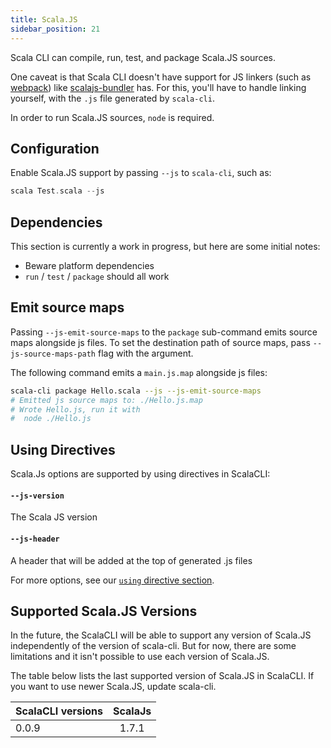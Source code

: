 ```yaml
---
title: Scala.JS
sidebar_position: 21
---
```


Scala CLI can compile, run, test, and package Scala.JS sources.

One caveat is that Scala CLI doesn't have support for JS linkers (such as [webpack](https://webpack.js.org))
like [scalajs-bundler](https://github.com/scalacenter/scalajs-bundler) has.
For this, you'll have to handle linking yourself, with the `.js` file generated by `scala-cli`.

In order to run Scala.JS sources, `node` is required.

## Configuration

Enable Scala.JS support by passing `--js` to `scala-cli`, such as:

```scala
scala Test.scala --js
```

## Dependencies

This section is currently a work in progress, but here are some initial notes:

- Beware platform dependencies
- `run` / `test` / `package` should all work

## Emit source maps

Passing `--js-emit-source-maps` to the `package` sub-command emits source maps alongside js files. To set the destination path of source maps, pass `--js-source-maps-path` flag with the argument.

The following command emits a `main.js.map` alongside js files:

```bash ignore
scala-cli package Hello.scala --js --js-emit-source-maps
# Emitted js source maps to: ./Hello.js.map
# Wrote Hello.js, run it with
#  node ./Hello.js
```

## Using Directives 

Scala.Js options are supported by using directives in ScalaCLI:

#### `--js-version`

 The Scala JS version

 #### `--js-header`

 A header that will be added at the top of generated .js files

For more options, see our [`using` directive section](./reference/directives.md#scala-js-options).

## Supported Scala.JS Versions

In the future, the ScalaCLI will be able to support any version of Scala.JS independently of the version of scala-cli. But for now, there are some limitations and it isn't possible to use each version of Scala.JS. 

The table below lists the last supported version of Scala.JS in ScalaCLI. If you want to use newer Scala.JS, update scala-cli.

| ScalaCLI versions   |      ScalaJs      | 
|---------------------|:-----------------:|
| 0.0.9               |   1.7.1           |